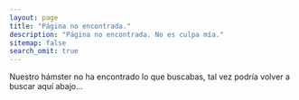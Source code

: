 ```yaml
---
layout: page
title: "Página no encontrada."
description: "Página no encontrada. No es culpa mía."
sitemap: false
search_omit: true
---  
```


Nuestro hámster no ha encontrado lo que buscabas, tal vez podría volver a buscar aquí abajo...

<script type="text/javascript">
  var GOOG_FIXURL_LANG = 'en';
  var GOOG_FIXURL_SITE = '{{ site.url }}'
</script>
<script type="text/javascript"
  src="http://linkhelp.clients.google.com/tbproxy/lh/wm/fixurl.js">
</script>
